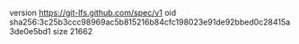 version https://git-lfs.github.com/spec/v1
oid sha256:3c25b3ccc98969ac5b815216b84cfc198023e91de92bbed0c28415a3de0e5bd1
size 21662
